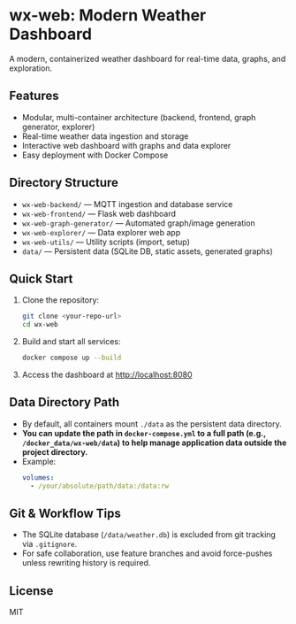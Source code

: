 # wx-web: Modern Weather Dashboard

A modern, containerized weather dashboard for real-time data, graphs, and exploration.

## Features
- Modular, multi-container architecture (backend, frontend, graph generator, explorer)
- Real-time weather data ingestion and storage
- Interactive web dashboard with graphs and data explorer
- Easy deployment with Docker Compose

## Directory Structure
- `wx-web-backend/` — MQTT ingestion and database service
- `wx-web-frontend/` — Flask web dashboard
- `wx-web-graph-generator/` — Automated graph/image generation
- `wx-web-explorer/` — Data explorer web app
- `wx-web-utils/` — Utility scripts (import, setup)
- `data/` — Persistent data (SQLite DB, static assets, generated graphs)

## Quick Start
1. Clone the repository:
   ```bash
   git clone <your-repo-url>
   cd wx-web
   ```
2. Build and start all services:
   ```bash
   docker compose up --build
   ```
3. Access the dashboard at [http://localhost:8080](http://localhost:8080)

## Data Directory Path
- By default, all containers mount `./data` as the persistent data directory.
- **You can update the path in `docker-compose.yml` to a full path (e.g., `/docker_data/wx-web/data`) to help manage application data outside the project directory.**
- Example:
  ```yaml
  volumes:
    - /your/absolute/path/data:/data:rw
  ```

## Git & Workflow Tips
- The SQLite database (`/data/weather.db`) is excluded from git tracking via `.gitignore`.
- For safe collaboration, use feature branches and avoid force-pushes unless rewriting history is required.

## License
MIT
